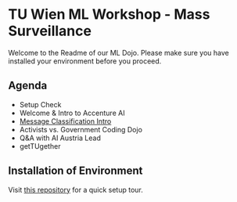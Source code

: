 # TU Wien ML Workshop - Mass Surveillance

Welcome to the Readme of our ML Dojo. Please make sure you have installed your environment before you proceed.

## Agenda
- Setup Check
- Welcome & Intro to Accenture AI
- [Message Classification Intro](https://github.com/sprenner/tu-coding-dojo/tree/master/message_classification) 
- Activists vs. Government Coding Dojo
- Q&A with AI Austria Lead
- getTUgether

## Installation of Environment

Visit [this repository](https://github.com/Tokko55v2/machine-learning-worskhop-accenture) for a quick setup tour.

